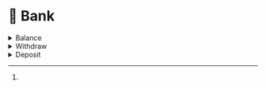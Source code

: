 # 🏧 Bank

<details>

<summary>Balance</summary>

ddUsage[^1]

<img src="../../.gitbook/assets/bankbalance.png" alt="" data-size="original">

</details>

<details>

<summary>Withdraw</summary>



</details>

<details>

<summary>Deposit</summary>

<img src="../../.gitbook/assets/bankdeposit (1).png" alt="" data-size="original">

</details>

[^1]: 

